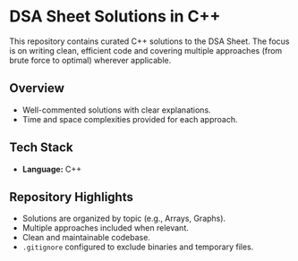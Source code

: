 # DSA Sheet Solutions in C++

This repository contains curated C++ solutions to the DSA Sheet. The focus is on writing clean, efficient code and covering multiple approaches (from brute force to optimal) wherever applicable.

## Overview

- Well-commented solutions with clear explanations.
- Time and space complexities provided for each approach.

## Tech Stack

- **Language:** C++  

## Repository Highlights

- Solutions are organized by topic (e.g., Arrays, Graphs).
- Multiple approaches included when relevant.
- Clean and maintainable codebase.
- `.gitignore` configured to exclude binaries and temporary files.
